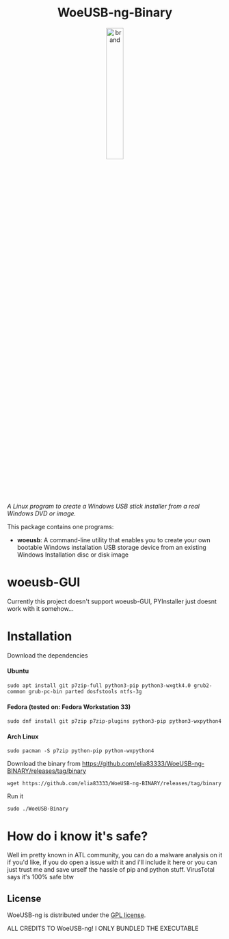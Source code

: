 <div align="center">
<h1>WoeUSB-ng-Binary</h1>
<img src=".github/woeusb-logo.png" alt="brand" width="28%" />
</div>

_A Linux program to create a Windows USB stick installer from a real Windows DVD or image._

This package contains one programs:

* **woeusb**: A command-line utility that enables you to create your own bootable Windows installation USB storage device from an existing Windows Installation disc or disk image

# woeusb-GUI

Currently this project doesn't support woeusb-GUI, PYInstaller just doesnt work with it somehow...

# Installation

Download the dependencies

#### Ubuntu

```shell
sudo apt install git p7zip-full python3-pip python3-wxgtk4.0 grub2-common grub-pc-bin parted dosfstools ntfs-3g
```

#### Fedora (tested on: Fedora Workstation 33)
```shell
sudo dnf install git p7zip p7zip-plugins python3-pip python3-wxpython4
```
#### Arch Linux
```shell
sudo pacman -S p7zip python-pip python-wxpython4
```

Download the binary from https://github.com/elia83333/WoeUSB-ng-BINARY/releases/tag/binary

```shell
wget https://github.com/elia83333/WoeUSB-ng-BINARY/releases/tag/binary
```

Run it

```shell
sudo ./WoeUSB-Binary
```

# How do i know it's safe?

Well im pretty known in ATL community, you can do a malware analysis on it if you'd like, if you do open a issue with it and i'll include it here
or you can just trust me and save urself the hassle of pip and python stuff.
VirusTotal says it's 100% safe btw

## License
WoeUSB-ng is distributed under the [GPL license](https://github.com/WoeUSB/WoeUSB-ng/blob/master/COPYING).

ALL CREDITS TO WoeUSB-ng!
I ONLY BUNDLED THE EXECUTABLE

